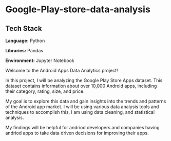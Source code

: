 # Google-Play-store-data-analysis

## Tech Stack

**Language:** Python

**Libraries:** Pandas 

**Environment:** Jupyter Notebook 

Welcome to the Android Apps Data Analytics project!

In this project, I will be analyzing the Google Play Store Apps dataset. This dataset contains information about over 10,000 Android apps, including their category, rating, size, and price.

My goal is to explore this data and gain insights into the trends and patterns of the Android app market. I will be using various data analysis tools and techniques to accomplish this, I am using data cleaning, and statistical analysis.

My findings will be helpful for andriod developers and companies having andriod apps to take data driven decisions for improving their apps.
